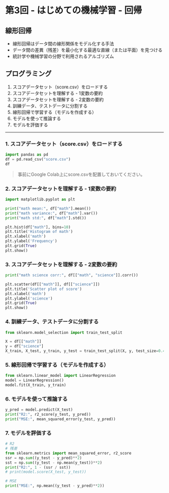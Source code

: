 # 第3回 - はじめての機械学習 - 回帰

## 線形回帰

+ 線形回帰はデータ間の線形関係をモデル化する手法
+ データ間の差異（残差）を最小化する最適な直線（または平面）を見つける
+ 統計学や機械学習の分野で利用されるアルゴリズム

## プログラミング

1. スコアデータセット（score.csv）をロードする
2. スコアデータセットを理解する - 1変数の要約
3. スコアデータセットを理解する - 2変数の要約
4. 訓練データ、テストデータに分割する
5. 線形回帰で学習する（モデルを作成する）
6. モデルを使って推論する
7. モデルを評価する


---

### 1. スコアデータセット（score.csv）をロードする

```python
import pandas as pd
df = pd.read_csv("score.csv")
df
```

> 事前にGoogle Colab上にscore.csvを配置しておいてください。



### 2. スコアデータセットを理解する - 1変数の要約

```py
import matplotlib.pyplot as plt

print("math mean:", df["math"].mean())
print("math variance:", df["math"].var())
print("math std:", df["math"].std())

plt.hist(df["math"], bins=10)
plt.title('Histogram of math')
plt.xlabel('math')
plt.ylabel('Frequency')
plt.grid(True)
plt.show()
```

### 3. スコアデータセットを理解する - 2変数の要約

```py
print("math science corr:", df[["math", "science"]].corr())

plt.scatter(df[["math"]], df[["science"]])
plt.title('Scatter plot of score')
plt.xlabel('math')
plt.ylabel('science')
plt.grid(True)
plt.show()
```

### 4. 訓練データ、テストデータに分割する

```py
from sklearn.model_selection import train_test_split

X = df[["math"]]
y = df["science"]
X_train, X_test, y_train, y_test = train_test_split(X, y, test_size=0.4, random_state=0)
```

### 5. 線形回帰で学習する（モデルを作成する）

```py
from sklearn.linear_model import LinearRegression
model = LinearRegression()
model.fit(X_train, y_train)
```

### 6. モデルを使って推論する

```py
y_pred = model.predict(X_test)
print("R2:", r2_score(y_test, y_pred))
print("MSE:", mean_squared_error(y_test, y_pred))
```
### 7. モデルを評価する

```py
# R2
# 残差
from sklearn.metrics import mean_squared_error, r2_score
ssr = np.sum((y_test - y_pred)**2)
sst = np.sum((y_test - np.mean(y_test))**2)
print("R2:", 1 - (ssr / sst))
# print(model.score(X_test, y_test))

# MSE
print("MSE:", np.mean((y_test - y_pred)**2))
```
